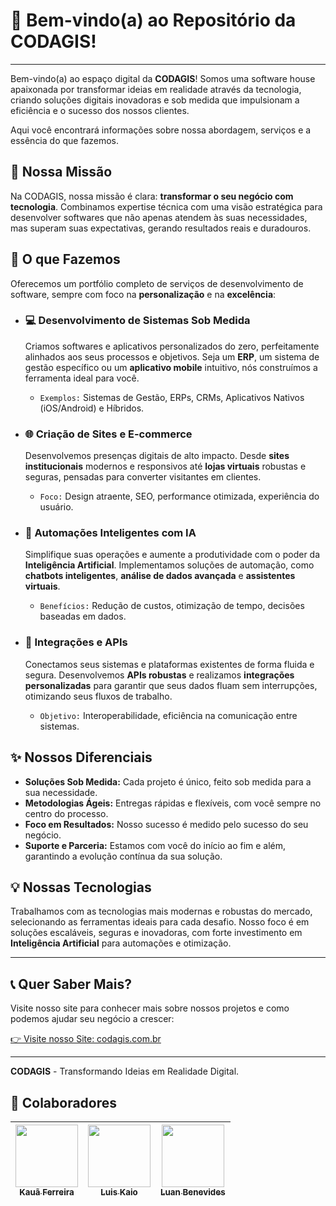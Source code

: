 # 👋 Bem-vindo(a) ao Repositório da CODAGIS!

---

Bem-vindo(a) ao espaço digital da **CODAGIS**! Somos uma software house apaixonada por transformar ideias em realidade através da tecnologia, criando soluções digitais inovadoras e sob medida que impulsionam a eficiência e o sucesso dos nossos clientes.

Aqui você encontrará informações sobre nossa abordagem, serviços e a essência do que fazemos.

## 🚀 Nossa Missão

Na CODAGIS, nossa missão é clara: **transformar o seu negócio com tecnologia**. Combinamos expertise técnica com uma visão estratégica para desenvolver softwares que não apenas atendem às suas necessidades, mas superam suas expectativas, gerando resultados reais e duradouros.

## 🌟 O que Fazemos

Oferecemos um portfólio completo de serviços de desenvolvimento de software, sempre com foco na **personalização** e na **excelência**:

* ### 💻 Desenvolvimento de Sistemas Sob Medida
    Criamos softwares e aplicativos personalizados do zero, perfeitamente alinhados aos seus processos e objetivos. Seja um **ERP**, um sistema de gestão específico ou um **aplicativo mobile** intuitivo, nós construímos a ferramenta ideal para você.
    * `Exemplos:` Sistemas de Gestão, ERPs, CRMs, Aplicativos Nativos (iOS/Android) e Híbridos.

* ### 🌐 Criação de Sites e E-commerce
    Desenvolvemos presenças digitais de alto impacto. Desde **sites institucionais** modernos e responsivos até **lojas virtuais** robustas e seguras, pensadas para converter visitantes em clientes.
    * `Foco:` Design atraente, SEO, performance otimizada, experiência do usuário.

* ### 🤖 Automações Inteligentes com IA
    Simplifique suas operações e aumente a produtividade com o poder da **Inteligência Artificial**. Implementamos soluções de automação, como **chatbots inteligentes**, **análise de dados avançada** e **assistentes virtuais**.
    * `Benefícios:` Redução de custos, otimização de tempo, decisões baseadas em dados.

* ### 🔗 Integrações e APIs
    Conectamos seus sistemas e plataformas existentes de forma fluida e segura. Desenvolvemos **APIs robustas** e realizamos **integrações personalizadas** para garantir que seus dados fluam sem interrupções, otimizando seus fluxos de trabalho.
    * `Objetivo:` Interoperabilidade, eficiência na comunicação entre sistemas.

## ✨ Nossos Diferenciais

* **Soluções Sob Medida:** Cada projeto é único, feito sob medida para a sua necessidade.
* **Metodologias Ágeis:** Entregas rápidas e flexíveis, com você sempre no centro do processo.
* **Foco em Resultados:** Nosso sucesso é medido pelo sucesso do seu negócio.
* **Suporte e Parceria:** Estamos com você do início ao fim e além, garantindo a evolução contínua da sua solução.

## 💡 Nossas Tecnologias

Trabalhamos com as tecnologias mais modernas e robustas do mercado, selecionando as ferramentas ideais para cada desafio. Nosso foco é em soluções escaláveis, seguras e inovadoras, com forte investimento em **Inteligência Artificial** para automações e otimização.

---

## 📞 Quer Saber Mais?

Visite nosso site para conhecer mais sobre nossos projetos e como podemos ajudar seu negócio a crescer:

[👉 Visite nosso Site: codagis.com.br](https://codagis.com.br)

---

**CODAGIS** - Transformando Ideias em Realidade Digital.

## 👥 Colaboradores

| [<img src="https://github.com/kauaferr0412.png" width="100px;"/><br /><sub><b>Kauã Ferreira</b></sub>](https://github.com/kauaferr0412) | [<img src="https://github.com/LKaio16.png" width="100px;"/><br /><sub><b>Luis Kaio</b></sub>](https://github.com/LKaio16) | [<img src="https://github.com/LuanBenevides.png" width="100px;"/><br /><sub><b>Luan Benevides</b></sub>](https://github.com/LuanBenevides) |
| :---: | :---: | :---: |

